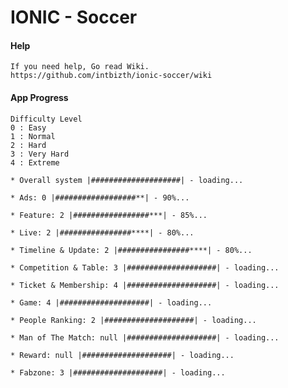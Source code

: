 IONIC - Soccer
=============================

#### Help
```
If you need help, Go read Wiki.
https://github.com/intbizth/ionic-soccer/wiki
```

#### App Progress
```
Difficulty Level
0 : Easy
1 : Normal
2 : Hard
3 : Very Hard
4 : Extreme
```

```
* Overall system |####################| - loading...
```

```
* Ads: 0 |##################**| - 90%...
```

```
* Feature: 2 |#################***| - 85%...
```

```
* Live: 2 |################****| - 80%...
```

```
* Timeline & Update: 2 |################****| - 80%...
```

```
* Competition & Table: 3 |####################| - loading...
```

```
* Ticket & Membership: 4 |####################| - loading...
```

```
* Game: 4 |####################| - loading...
```

```
* People Ranking: 2 |####################| - loading...
```

```
* Man of The Match: null |####################| - loading...
```

```
* Reward: null |####################| - loading...
```

```
* Fabzone: 3 |####################| - loading...
```
